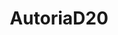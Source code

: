 ---
layout: home
sidebar: false

title: AutoriaD20
titleTemplate: AutoriaD20 - Sistema D20 Flexível e Escalável

hero:
  name: AutoriaD20
  text: Sistema para desenvolvimento de jogos D20
  tagline: Crie você mesmo. É fácil.
  image:
    src: /logo.svg
    alt: AutoriaD20
  actions:
    - theme: brand
      text: Início
      link: /guide/
features:
  - title: Gratuito
    details: Construa seu próprio sistema D20 sem nenhuma restrição comercial.
  - title: Flexível
    details: Adapte qualquer regra para os mais diversos tipos de cenários.
  - title: Integrável
    details: Utilize Autoria em conjunto com outros sistemas já renomados como D&D, Tormenta, Pathfinder...
  - title: Documentação-Aplicativo
    details: Acesse este site sem precisar estar conectado à internet.
---